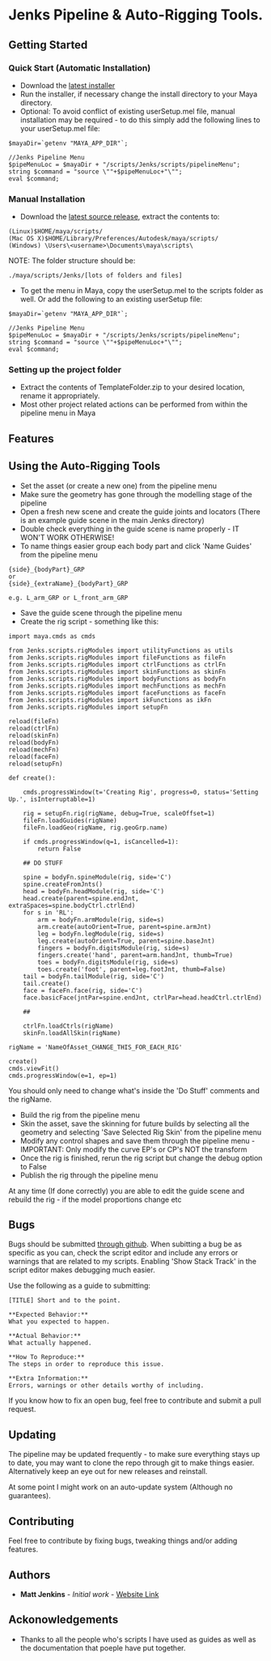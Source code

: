 # Jenks Pipeline & Auto-Rigging Tools.

## Getting Started

### Quick Start (Automatic Installation)

* Download the [latest installer](https://github.com/Jennykinns/Jenks/releases)
* Run the installer, if necessary change the install directory to your Maya directory.
* Optional: To avoid conflict of existing userSetup.mel file, manual installation may be required - to do this simply add the following lines to your userSetup.mel file:
```
$mayaDir=`getenv "MAYA_APP_DIR"`;

//Jenks Pipeline Menu
$pipeMenuLoc = $mayaDir + "/scripts/Jenks/scripts/pipelineMenu";
string $command = "source \""+$pipeMenuLoc+"\"";
eval $command;
```


### Manual Installation

* Download the [latest source release](https://github.com/Jennykinns/Jenks/releases), extract the contents to:
```
(Linux)$HOME/maya/scripts/
(Mac OS X)$HOME/Library/Preferences/Autodesk/maya/scripts/
(Windows) \Users\<username>\Documents\maya\scripts\
```
NOTE: The folder structure should be:
```
./maya/scripts/Jenks/[lots of folders and files]
```

* To get the menu in Maya, copy the userSetup.mel to the scripts folder as well. Or add the following to an existing userSetup file:
```
$mayaDir=`getenv "MAYA_APP_DIR"`;

//Jenks Pipeline Menu
$pipeMenuLoc = $mayaDir + "/scripts/Jenks/scripts/pipelineMenu";
string $command = "source \""+$pipeMenuLoc+"\"";
eval $command;
```

### Setting up the project folder

* Extract the contents of TemplateFolder.zip to your desired location, rename it appropriately.
* Most other project related actions can be performed from within the pipeline menu in Maya

## Features


## Using the Auto-Rigging Tools

* Set the asset (or create a new one) from the pipeline menu
* Make sure the geometry has gone through the modelling stage of the pipeline
* Open a fresh new scene and create the guide joints and locators (There is an example guide scene in the main Jenks directory)
* Double check everything in the guide scene is name properly - IT WON'T WORK OTHERWISE!
* To name things easier group each body part and click 'Name Guides' from the pipeline menu
```
{side}_{bodyPart}_GRP
or
{side}_{extraName}_{bodyPart}_GRP

e.g. L_arm_GRP or L_front_arm_GRP
```
* Save the guide scene through the pipeline menu
* Create the rig script - something like this:
```
import maya.cmds as cmds

from Jenks.scripts.rigModules import utilityFunctions as utils
from Jenks.scripts.rigModules import fileFunctions as fileFn
from Jenks.scripts.rigModules import ctrlFunctions as ctrlFn
from Jenks.scripts.rigModules import skinFunctions as skinFn
from Jenks.scripts.rigModules import bodyFunctions as bodyFn
from Jenks.scripts.rigModules import mechFunctions as mechFn
from Jenks.scripts.rigModules import faceFunctions as faceFn
from Jenks.scripts.rigModules import ikFunctions as ikFn
from Jenks.scripts.rigModules import setupFn

reload(fileFn)
reload(ctrlFn)
reload(skinFn)
reload(bodyFn)
reload(mechFn)
reload(faceFn)
reload(setupFn)

def create():

    cmds.progressWindow(t='Creating Rig', progress=0, status='Setting Up.', isInterruptable=1)

    rig = setupFn.rig(rigName, debug=True, scaleOffset=1)
    fileFn.loadGuides(rigName)
    fileFn.loadGeo(rigName, rig.geoGrp.name)

    if cmds.progressWindow(q=1, isCancelled=1):
        return False

    ## DO STUFF

    spine = bodyFn.spineModule(rig, side='C')
    spine.createFromJnts()
    head = bodyFn.headModule(rig, side='C')
    head.create(parent=spine.endJnt, extraSpaces=spine.bodyCtrl.ctrlEnd)
    for s in 'RL':
        arm = bodyFn.armModule(rig, side=s)
        arm.create(autoOrient=True, parent=spine.armJnt)
        leg = bodyFn.legModule(rig, side=s)
        leg.create(autoOrient=True, parent=spine.baseJnt)
        fingers = bodyFn.digitsModule(rig, side=s)
        fingers.create('hand', parent=arm.handJnt, thumb=True)
        toes = bodyFn.digitsModule(rig, side=s)
        toes.create('foot', parent=leg.footJnt, thumb=False)
    tail = bodyFn.tailModule(rig, side='C')
    tail.create()
    face = faceFn.face(rig, side='C')
    face.basicFace(jntPar=spine.endJnt, ctrlPar=head.headCtrl.ctrlEnd)

    ##

    ctrlFn.loadCtrls(rigName)
    skinFn.loadAllSkin(rigName)

rigName = 'NameOfAsset_CHANGE_THIS_FOR_EACH_RIG'

create()
cmds.viewFit()
cmds.progressWindow(e=1, ep=1)

```
You should only need to change what's inside the 'Do Stuff' comments and the rigName.

* Build the rig from the pipeline menu
* Skin the asset, save the skinning for future builds by selecting all the geometry and selecting 'Save Selected Rig Skin' from the pipeline menu
* Modify any control shapes and save them through the pipeline menu - IMPORTANT: Only modify the curve EP's or CP's NOT the transform
* Once the rig is finished, rerun the rig script but change the debug option to False
* Publish the rig through the pipeline menu

At any time (If done correctly) you are able to edit the guide scene and rebuild the rig - if the model proportions change etc

## Bugs

Bugs should be submitted [through github](https://github.com/Jennykinns/Jenks/issues). When subitting a bug be as specific as you can, check the script editor and include any errors or warnings that are related to my scripts. Enabling 'Show Stack Track' in the script editor makes debugging much easier.

Use the following as a guide to submitting:

```
[TITLE] Short and to the point.

**Expected Behavior:**
What you expected to happen.

**Actual Behavior:**
What actually happened.

**How To Reproduce:**
The steps in order to reproduce this issue.

**Extra Information:**
Errors, warnings or other details worthy of including.
```

If you know how to fix an open bug, feel free to contribute and submit a pull request.

## Updating

The pipeline may be updated frequently - to make sure everything stays up to date, you may want to clone the repo through git to make things easier.
Alternatively keep an eye out for new releases and reinstall.

At some point I might work on an auto-update system (Although no guarantees).

## Contributing

Feel free to contribute by fixing bugs, tweaking things and/or adding features.

## Authors

* **Matt Jenkins** - *Initial work* - [Website Link](https://www.Matt-Jenkins.co.uk)

## Ackonowledgements

* Thanks to all the people who's scripts I have used as guides as well as the documentation that poeple have put together.
